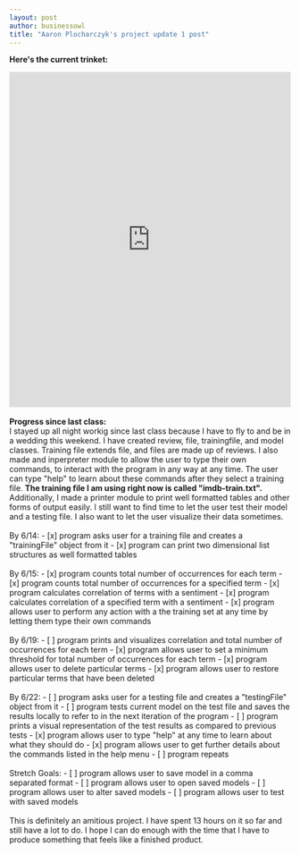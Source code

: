 ```yaml
---
layout: post
author: businessowl
title: "Aaron Plocharczyk's project update 1 post"
---
```

<strong>Here's the current trinket:</strong>
<iframe src="https://trinket.io/embed/python/35de19ec64" width="100%" height="600" frameborder="0" marginwidth="0" marginheight="0" allowfullscreen></iframe>
<br/>
<br/>
<strong>Progress since last class:</strong>
<br/>
I stayed up all night workig since last class because I have to fly to and be in a wedding this weekend. I have created review, file, trainingfile, and model classes. Training file extends file, and files are made up of reviews. I also made and inperpreter module to allow the user to type their own commands, to interact with the program in any way at any time. The user can type "help" to learn about these commands after they select a training file. <strong>The training file I am using right now is called "imdb-train.txt".</strong> Additionally, I made a printer module to print well formatted tables and other forms of output easily. I still want to find time to let the user test their model and a testing file. I also want to let the user visualize their data sometimes.
<br/>
<br/>
By 6/14:
- [x] program asks user for a training file and creates a "trainingFile" object from it
- [x] program can print two dimensional list structures as well formatted tables
<br/>
<br/>
By 6/15:
- [x] program counts total number of occurrences for each term
- [x] program counts total number of occurrences for a specified term
- [x] program calculates correlation of terms with a sentiment
- [x] program calculates correlation of a specified term with a sentiment
- [x] program allows user to perform any action with a the training set at any time by letting them type their own commands
<br/>
<br/>
By 6/19:
- [ ] program prints and visualizes correlation and total number of occurrences for each term
- [x] program allows user to set a minimum threshold for total number of occurrences for each term
- [x] program allows user to delete particular terms
- [x] program allows user to restore particular terms that have been deleted
<br/>
<br/>
By 6/22:
- [ ] program asks user for a testing file and creates a "testingFile" object from it
- [ ] program tests current model on the test file and saves the results locally to refer to in the next iteration of the program
- [ ] program prints a visual representation of the test results as compared to previous tests
- [x] program allows user to type "help" at any time to learn about what they should do
- [x] program allows user to get further details about the commands listed in the help menu
- [ ] program repeats
<br/>
<br/>
Stretch Goals:
- [ ] program allows user to save model in a comma separated format
- [ ] program allows user to open saved models
- [ ] program allows user to alter saved models
- [ ] program allows user to test with saved models
<br/>
<br/>
This is definitely an amitious project. I have spent 13 hours on it so far and still have a lot to do. I hope I can do enough with the time that I have to produce something that feels like a finished product.

